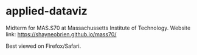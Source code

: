 # applied-dataviz

Midterm for MAS.S70 at Massachussetts Institute of Technology. Website link: https://shayneobrien.github.io/mass70/

Best viewed on Firefox/Safari.

